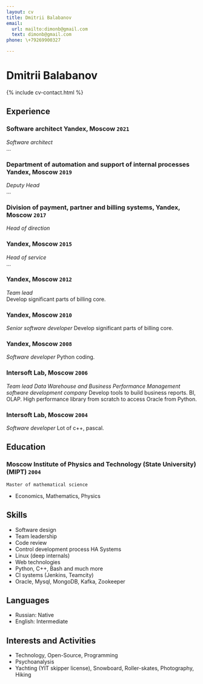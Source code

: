 ```yaml
---
layout: cv
title: Dmitrii Balabanov
email:
  url: mailto:dimonb@gmail.com
  text: dimonb@gmail.com
phone: \+79269900327

---
```


# Dmitrii Balabanov

<!--
include contact information from the front matter
Supported arguments:
    - homepage: url, text
    - phone
    - email
-->

{% include cv-contact.html %}

## Experience

### **Software architect Yandex, Moscow** `2021`

_Software architect_<br>
...

### **Department of automation and support of internal processes Yandex, Moscow** `2019`

_Deputy Head_<br>
...

### **Division of payment, partner and billing systems, Yandex, Moscow** `2017`
_Head of direction_<br>

### **Yandex, Moscow** `2015` 
_Head of service_<br>
...

### **Yandex, Moscow** `2012`
_Team lead_<br>
Develop significant parts of billing core.

### **Yandex, Moscow** `2010`
_Senior software developer_
Develop significant parts of billing core.

### **Yandex, Moscow** `2008`
_Software developer_
Python coding.

### **Intersoft Lab, Moscow** `2006`
_Team lead_
*Data Warehouse and Business Performance Management software development company*
Develop tools to build business reports. BI, OLAP. High performance library from scratch to access Oracle from Python.

### **Intersoft Lab, Moscow** `2004`
_Software developer_
Lot of c++, pascal.

## Education

### **Moscow Institute of Physics and Technology (State University) (MIPT)** `2004`

```
Master of mathematical science
```
- Economics, Mathematics, Physics

## Skills
- Software design
- Team leadership
- Code review
- Control development process HA Systems
- Linux (deep internals)
- Web technologies
- Python, C++, Bash and much more
- CI systems (Jenkins, Teamcity)
- Oracle, Mysql, MongoDB, Kafka, Zookeeper

## Languages

- Russian: Native
- English: Intermediate


## Interests and Activities

- Technology, Open-Source, Programming
- Psychoanalysis
- Yachting (YIT skipper license), Snowboard, Roller-skates, Photography, Hiking

